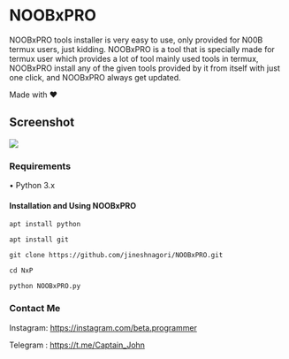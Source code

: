 
# NOOBxPRO
NOOBxPRO tools installer is very easy to use, only provided for N00B termux users, just kidding.
NOOBxPRO is a tool that is specially made for termux user which provides a lot of tool mainly used tools in termux, NOOBxPRO install any of the given tools provided by it from itself with just one click, and NOOBxPRO always get updated.

Made with ❤️

## Screenshot
<img src="core/NOOBxPRO.png">

### Requirements
• Python 3.x

#### Installation and Using NOOBxPRO
```
apt install python
```
```
apt install git
```
```
git clone https://github.com/jineshnagori/NOOBxPRO.git
```
```
cd NxP
```
```
python NOOBxPRO.py
```

### Contact Me
Instagram: 
https://instagram.com/beta.programmer
  
Telegram :
https://t.me/Captain_John
